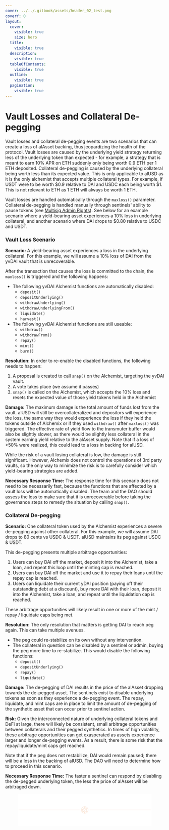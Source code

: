 ```yaml
---
cover: ../../.gitbook/assets/header_02_test.png
coverY: 0
layout:
  cover:
    visible: true
    size: hero
  title:
    visible: true
  description:
    visible: true
  tableOfContents:
    visible: true
  outline:
    visible: true
  pagination:
    visible: true
---
```


# Vault Losses and Collateral De-pegging

Vault losses and collateral de-pegging events are two scenarios that can create a loss of alAsset backing, thus jeopardizing the health of the protocol. Vault losses are caused by the underlying yield strategy returning less of the underlying token than expected - for example, a strategy that is meant to earn 10% APR on ETH suddenly only being worth 0.9 ETH per 1 ETH deposited. Collateral de-pegging is caused by the underlying collateral being worth less than its expected value. This is only applicable to alUSD as it is the only alchemist that accepts multiple collateral types. For example, if USDT were to be worth $0.9 relative to DAI and USDC each being worth $1. This is not relevant to ETH as 1 ETH will always be worth 1 ETH.

Vault losses are handled automatically through the `maxloss()` parameter. Collateral de-pegging is handled manually through sentinels' ability to pause tokens (see [Multisig Admin Rights](https://alchemix-finance.gitbook.io/user-docs/alchemix-dao/the-alchemix-dao/governance-process/multisig-admin-rights)). See below for an example scenario where a yield-bearing asset experiences a 10% loss in underlying collateral, and another scenario where DAI drops to $0.80 relative to USDC and USDT.

### Vault Loss Scenario <a href="#vault-loss-scenario" id="vault-loss-scenario"></a>

**Scenario:** A yield-bearing asset experiences a loss in the underlying collateral. For this example, we will assume a 10% loss of DAI from the yvDAI vault that is unrecoverable.

After the transaction that causes the loss is committed to the chain, the `maxloss()` is triggered and the following happens:

- The following yvDAI Alchemist functions are automatically disabled:
  - `deposit()`
  - `depositUnderlying()`
  - `withdrawUnderlying()`
  - `withdrawUnderlyingFrom()`
  - `liquidate()`
  - `harvest()`
- The following yvDAI Alchemist functions are still useable:
  - `withdraw()`
  - `withdrawFrom()`
  - `repay()`
  - `mint()`
  - `burn()`

**Resolution:** In order to re-enable the disabled functions, the following needs to happen:

1. A proposal is created to call `snap()` on the Alchemist, targeting the yvDAI vault.
2. A vote takes place (we assume it passes)
3. `snap()` is called on the Alchemist, which accepts the 10% loss and resets the expected value of those yield tokens held in the Alchemist

**Damage:** The maximum damage is the total amount of funds lost from the vault. alUSD will still be overcollateralized and depositors will experience the loss, the same way they would experience the loss if they held the tokens outside of Alchemix or if they used `withdraw()` after `maxloss()` was triggered. The effective rate of yield flow to the transmuter buffer would also be slightly slower, as there would be slightly less collateral in the system earning yield relative to the alAsset supply. Note that if a loss of >50% were realized, this could lead to a loss in backing for alUSD.

While the risk of a vault losing collateral is low, the damage is still significant. However, Alchemix does not control the operations of 3rd party vaults, so the only way to minimize the risk is to carefully consider which yield-bearing strategies are added.

**Necessary Response Time:** The response time for this scenario does not need to be necessarily fast, because the functions that are affected by a vault loss will be automatically disabled. The team and the DAO should assess the loss to make sure that it is unrecoverable before taking the governance steps to remedy the situation by calling `snap()`.

### Collateral De-pegging <a href="#collateral-de-pegging" id="collateral-de-pegging"></a>

**Scenario:** One collateral token used by the Alchemist experiences a severe de-pegging against other collateral. For this example, we will assume DAI drops to 80 cents vs USDC & USDT. alUSD maintains its peg against USDC & USDT.

This de-pegging presents multiple arbitrage opportunities:

1. Users can buy DAI off the market, deposit it into the Alchemist, take a loan, and repeat this loop until the minting cap is reached.
2. Users can buy DAI off the market and use it to repay their loans until the repay cap is reached.
3. Users can liquidate their current yDAI position (paying off their outstanding debt at a discount), buy more DAI with their loan, deposit it into the Alchemist, take a loan, and repeat until the liquidation cap is reached.

These arbitrage opportunities will likely result in one or more of the mint / repay / liquidate caps being met.

**Resolution:** The only resolution that matters is getting DAI to reach peg again. This can take multiple avenues.

- The peg could re-stabilize on its own without any intervention.
- The collateral in question can be disabled by a sentinel or admin, buying the peg more time to re-stabilize. This would disable the following functions:
  - `deposit()`
  - `depositUnderlying()`
  - `repay()`
  - `liquidate()`

**Damage:** The de-pegging of DAI results in the price of the alAsset dropping towards the de-pegged asset. The sentinels exist to disable underlying tokens as soon as they experience a de-pegging event. The repay, liquidate, and mint caps are in place to limit the amount of de-pegging of the synthetic asset that can occur prior to sentinel action.

**Risk:** Given the interconnected nature of underlying collateral tokens and DeFi at large, there will likely be consistent, small arbitrage opportunities between collaterals and their pegged synthetics. In times of high volatility, these arbitrage opportunities can get exasperated as assets experience larger and longer de-pegging events. As a result, there is some risk that the repay/liquidate/mint caps get reached.

Note that if the peg does not restabilize, DAI would remain paused; there will be a loss in the backing of alUSD. The DAO will need to determine how to proceed in this scenario.

**Necessary Response Time:** The faster a sentinel can respond by disabling the de-pegged underlying token, the less the price of alAsset will be arbitraged down.

<figure>
  <img src="../../.gitbook/assets/header_02_test.png" alt=""></img>
</figure>
